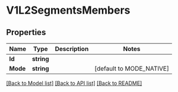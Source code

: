 # V1L2SegmentsMembers

## Properties

Name | Type | Description | Notes
------------ | ------------- | ------------- | -------------
**Id** | **string** |  | 
**Mode** | **string** |  | [default to MODE_NATIVE]

[[Back to Model list]](../README.md#documentation-for-models) [[Back to API list]](../README.md#documentation-for-api-endpoints) [[Back to README]](../README.md)


